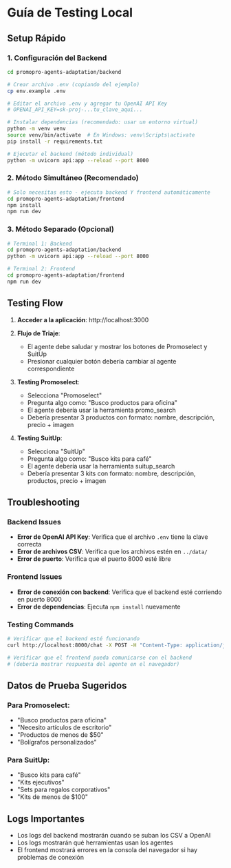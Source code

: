 # Guía de Testing Local

## Setup Rápido

### 1. Configuración del Backend

```bash
cd promopro-agents-adaptation/backend

# Crear archivo .env (copiando del ejemplo)
cp env.example .env

# Editar el archivo .env y agregar tu OpenAI API Key
# OPENAI_API_KEY=sk-proj-...tu_clave_aqui...

# Instalar dependencias (recomendado: usar un entorno virtual)
python -m venv venv
source venv/bin/activate  # En Windows: venv\Scripts\activate
pip install -r requirements.txt

# Ejecutar el backend (método individual)
python -m uvicorn api:app --reload --port 8000
```

### 2. Método Simultáneo (Recomendado)

```bash
# Solo necesitas esto - ejecuta backend Y frontend automáticamente
cd promopro-agents-adaptation/frontend
npm install
npm run dev
```

### 3. Método Separado (Opcional)

```bash
# Terminal 1: Backend
cd promopro-agents-adaptation/backend
python -m uvicorn api:app --reload --port 8000

# Terminal 2: Frontend  
cd promopro-agents-adaptation/frontend
npm run dev
```

## Testing Flow

1. **Acceder a la aplicación**: http://localhost:3000

2. **Flujo de Triaje**:
   - El agente debe saludar y mostrar los botones de Promoselect y SuitUp
   - Presionar cualquier botón debería cambiar al agente correspondiente

3. **Testing Promoselect**:
   - Selecciona "Promoselect"
   - Pregunta algo como: "Busco productos para oficina"
   - El agente debería usar la herramienta promo_search
   - Debería presentar 3 productos con formato: nombre, descripción, precio + imagen

4. **Testing SuitUp**:
   - Selecciona "SuitUp" 
   - Pregunta algo como: "Busco kits para café"
   - El agente debería usar la herramienta suitup_search
   - Debería presentar 3 kits con formato: nombre, descripción, productos, precio + imagen

## Troubleshooting

### Backend Issues

- **Error de OpenAI API Key**: Verifica que el archivo `.env` tiene la clave correcta
- **Error de archivos CSV**: Verifica que los archivos estén en `../data/`
- **Error de puerto**: Verifica que el puerto 8000 esté libre

### Frontend Issues

- **Error de conexión con backend**: Verifica que el backend esté corriendo en puerto 8000
- **Error de dependencias**: Ejecuta `npm install` nuevamente

### Testing Commands

```bash
# Verificar que el backend esté funcionando
curl http://localhost:8000/chat -X POST -H "Content-Type: application/json" -d '{"conversation_id":"","message":"Hola"}'

# Verificar que el frontend pueda comunicarse con el backend
# (debería mostrar respuesta del agente en el navegador)
```

## Datos de Prueba Sugeridos

### Para Promoselect:
- "Busco productos para oficina"
- "Necesito artículos de escritorio" 
- "Productos de menos de $50"
- "Bolígrafos personalizados"

### Para SuitUp:
- "Busco kits para café"
- "Kits ejecutivos"
- "Sets para regalos corporativos"
- "Kits de menos de $100"

## Logs Importantes

- Los logs del backend mostrarán cuando se suban los CSV a OpenAI
- Los logs mostrarán qué herramientas usan los agentes
- El frontend mostrará errores en la consola del navegador si hay problemas de conexión 